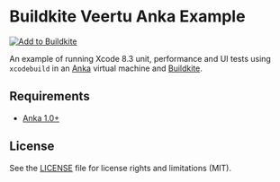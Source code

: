 # Buildkite Veertu Anka Example

[![Add to Buildkite](https://buildkite.com/button.svg)](https://buildkite.com/new)

An example of running Xcode 8.3 unit, performance and UI tests using `xcodebuild` in an [Anka](https://veertu.com/) virtual machine  and [Buildkite](https://buildkite.com/).

## Requirements

* [Anka 1.0+](https://veertu.com/)

## License

See the [LICENSE](LICENSE.md) file for license rights and limitations (MIT).

